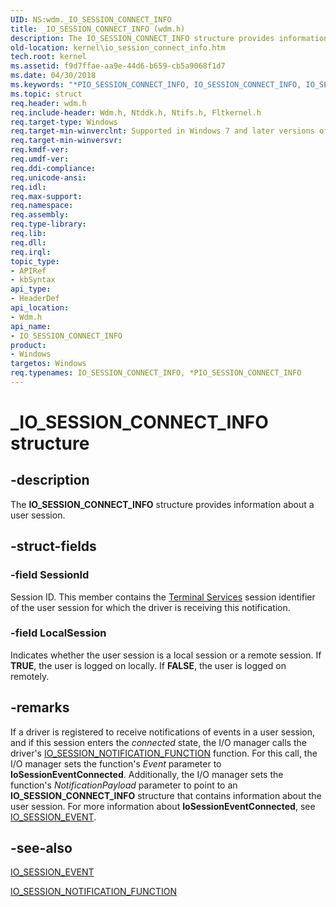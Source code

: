 ```yaml
---
UID: NS:wdm._IO_SESSION_CONNECT_INFO
title: _IO_SESSION_CONNECT_INFO (wdm.h)
description: The IO_SESSION_CONNECT_INFO structure provides information about a user session.
old-location: kernel\io_session_connect_info.htm
tech.root: kernel
ms.assetid: f9d7ffae-aa9e-44d6-b659-cb5a9068f1d7
ms.date: 04/30/2018
ms.keywords: "*PIO_SESSION_CONNECT_INFO, IO_SESSION_CONNECT_INFO, IO_SESSION_CONNECT_INFO structure [Kernel-Mode Driver Architecture], PIO_SESSION_CONNECT_INFO, PIO_SESSION_CONNECT_INFO structure pointer [Kernel-Mode Driver Architecture], _IO_SESSION_CONNECT_INFO, kernel.io_session_connect_info, kstruct_b_ef736de7-23b2-4d43-837f-ea879d963ef8.xml, wdm/IO_SESSION_CONNECT_INFO, wdm/PIO_SESSION_CONNECT_INFO"
ms.topic: struct
req.header: wdm.h
req.include-header: Wdm.h, Ntddk.h, Ntifs.h, Fltkernel.h
req.target-type: Windows
req.target-min-winverclnt: Supported in Windows 7 and later versions of the Windows operating system.
req.target-min-winversvr: 
req.kmdf-ver: 
req.umdf-ver: 
req.ddi-compliance: 
req.unicode-ansi: 
req.idl: 
req.max-support: 
req.namespace: 
req.assembly: 
req.type-library: 
req.lib: 
req.dll: 
req.irql: 
topic_type:
- APIRef
- kbSyntax
api_type:
- HeaderDef
api_location:
- Wdm.h
api_name:
- IO_SESSION_CONNECT_INFO
product:
- Windows
targetos: Windows
req.typenames: IO_SESSION_CONNECT_INFO, *PIO_SESSION_CONNECT_INFO
---
```


# _IO_SESSION_CONNECT_INFO structure


## -description


The <b>IO_SESSION_CONNECT_INFO</b> structure provides information about a user session. 


## -struct-fields




### -field SessionId

Session ID. This member contains the <a href="https://go.microsoft.com/fwlink/p/?linkid=155045">Terminal Services</a> session identifier of the user session for which the driver is receiving this notification.


### -field LocalSession

Indicates whether the user session is a local session or a remote session. If <b>TRUE</b>, the user is logged on locally. If <b>FALSE</b>, the user is logged on remotely. 


## -remarks



If a driver is registered to receive notifications of events in a user session, and if this session enters the <i>connected</i> state, the I/O manager calls the driver's <a href="https://docs.microsoft.com/windows-hardware/drivers/ddi/content/wdm/nc-wdm-io_session_notification_function">IO_SESSION_NOTIFICATION_FUNCTION</a> function. For this call, the I/O manager sets the function's <i>Event</i> parameter to <b>IoSessionEventConnected</b>. Additionally, the I/O manager sets the function's <i>NotificationPayload</i> parameter to point to an <b>IO_SESSION_CONNECT_INFO</b> structure that contains information about the user session. For more information about <b>IoSessionEventConnected</b>, see <a href="https://docs.microsoft.com/windows-hardware/drivers/ddi/content/wdm/ne-wdm-_io_session_event">IO_SESSION_EVENT</a>.




## -see-also




<a href="https://docs.microsoft.com/windows-hardware/drivers/ddi/content/wdm/ne-wdm-_io_session_event">IO_SESSION_EVENT</a>



<a href="https://docs.microsoft.com/windows-hardware/drivers/ddi/content/wdm/nc-wdm-io_session_notification_function">IO_SESSION_NOTIFICATION_FUNCTION</a>
 

 

